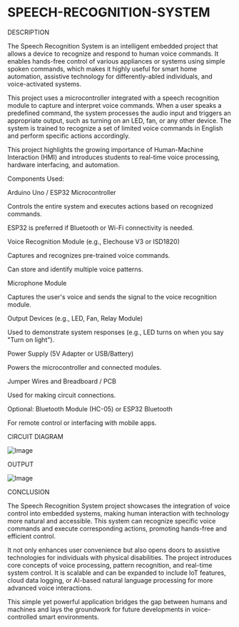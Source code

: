 # SPEECH-RECOGNITION-SYSTEM

DESCRIPTION

The Speech Recognition System is an intelligent embedded project that allows a device to recognize and respond to human voice commands. It enables hands-free control of various appliances or systems using simple spoken commands, which makes it highly useful for smart home automation, assistive technology for differently-abled individuals, and voice-activated systems.

This project uses a microcontroller integrated with a speech recognition module to capture and interpret voice commands. When a user speaks a predefined command, the system processes the audio input and triggers an appropriate output, such as turning on an LED, fan, or any other device. The system is trained to recognize a set of limited voice commands in English and perform specific actions accordingly.

This project highlights the growing importance of Human-Machine Interaction (HMI) and introduces students to real-time voice processing, hardware interfacing, and automation.

Components Used:

Arduino Uno / ESP32 Microcontroller

Controls the entire system and executes actions based on recognized commands.

ESP32 is preferred if Bluetooth or Wi-Fi connectivity is needed.

Voice Recognition Module (e.g., Elechouse V3 or ISD1820)

Captures and recognizes pre-trained voice commands.

Can store and identify multiple voice patterns.

Microphone Module

Captures the user's voice and sends the signal to the voice recognition module.

Output Devices (e.g., LED, Fan, Relay Module)

Used to demonstrate system responses (e.g., LED turns on when you say "Turn on light").

Power Supply (5V Adapter or USB/Battery)

Powers the microcontroller and connected modules.

Jumper Wires and Breadboard / PCB

Used for making circuit connections.

Optional: Bluetooth Module (HC-05) or ESP32 Bluetooth

For remote control or interfacing with mobile apps.

CIRCUIT DIAGRAM

![Image](https://github.com/user-attachments/assets/978902f4-872c-46fb-ab35-056b420ae445)

OUTPUT

![Image](https://github.com/user-attachments/assets/4520dffc-64e2-4881-89cf-82ee26c5f8d4)

CONCLUSION 

The Speech Recognition System project showcases the integration of voice control into embedded systems, making human interaction with technology more natural and accessible. This system can recognize specific voice commands and execute corresponding actions, promoting hands-free and efficient control.

It not only enhances user convenience but also opens doors to assistive technologies for individuals with physical disabilities. The project introduces core concepts of voice processing, pattern recognition, and real-time system control. It is scalable and can be expanded to include IoT features, cloud data logging, or AI-based natural language processing for more advanced voice interactions.

This simple yet powerful application bridges the gap between humans and machines and lays the groundwork for future developments in voice-controlled smart environments.

